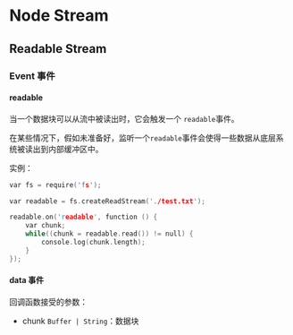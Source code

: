 Node Stream
========

## Readable Stream

### Event 事件

#### readable

当一个数据块可以从流中被读出时，它会触发一个 `readable`事件。

在某些情况下，假如未准备好，监听一个`readable`事件会使得一些数据从底层系统被读出到内部缓冲区中。

实例：

```c
var fs = require('fs');

var readable = fs.createReadStream('./test.txt');

readable.on('readable', function () {
	var chunk;
	while((chunk = readable.read()) != null) {
		console.log(chunk.length);
	}
});
```

#### data 事件

回调函数接受的参数：

 - chunk `Buffer | String`：数据块

